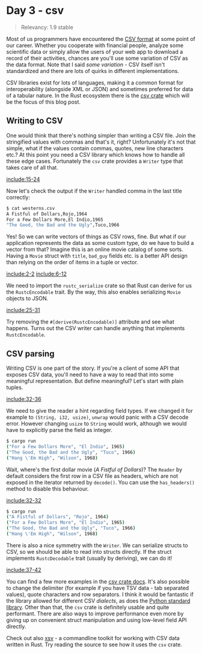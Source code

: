 # Day 3 - csv

> Relevancy: 1.9 stable

Most of us programmers have encountered the [CSV format](http://en.wikipedia.org/wiki/Comma-separated_values) at some point of our career. Whether you cooperate with financial people, analyze some scientific data or simply allow the users of your web app to download a record of their activities, chances are you'll use some variation of CSV as the data format. Note that I said *some variation* - CSV itself isn't standardized and there are lots of quirks in different implementations.

CSV libraries exist for lots of languages, making it a common format for interoperability (alongside XML or JSON) and sometimes preferred for data of a tabular nature. In the Rust ecosystem there is the [csv crate](https://crates.io/crates/csv) which will be the focus of this blog post.

Writing to CSV
--------------

One would think that there's nothing simpler than writing a CSV file. Join the stringified values with commas and that's it, right? Unfortunately it's not that simple, what if the values contain commas, quotes, new line characters etc.? At this point you need a CSV library which knows how to handle all these edge cases. Fortunately the `csv` crate provides a `Writer` type that takes care of all that.

[include:15-24](../../src/day3.rs)

Now let's check the output if the `Writer` handled comma in the last title correctly:

```sh
$ cat westerns.csv
A Fistful of Dollars,Rojo,1964
For a Few Dollars More,El Indio,1965
"The Good, the Bad and the Ugly",Tuco,1966
```

Yes! So we can write vectors of things as CSV rows, fine. But what if our application represents the data as some custom type, do we have to build a vector from that? Imagine this is an online movie catalog of some sorts. Having a `Movie` struct with `title`, `bad_guy` fields etc. is a better API design than relying on the order of items in a tuple or vector.

[include:2-2](../../src/day3.rs)
[include:6-12](../../src/day3.rs)

We need to import the `rustc_serialize` crate so that Rust can derive for us the `RustcEncodable` trait. By the way, this also enables serializing `Movie` objects to JSON.

[include:25-31](../../src/day3.rs)

Try removing the `#[derive(RustcEncodable)]` attribute and see what happens. Turns out the CSV writer can handle anything that implements `RustcEncodable`.

CSV parsing
-----------

Writing CSV  is one part of the story. If you're a client of some API that exposes CSV data, you'll need to have a way to read that into some meaningful representation. But define meaningful? Let's start with plain tuples.

[include:32-36](../../src/day3.rs)

We need to give the reader a hint regarding field types. If we changed it for example to `(String, i32, usize)`, `unwrap` would panic with a CSV decode error. However changing `usize` to `String` would work, although we would have to explicitly parse the field as integer.

```sh
$ cargo run
("For a Few Dollars More", "El Indio", 1965)
("The Good, the Bad and the Ugly", "Tuco", 1966)
("Hang \'Em High", "Wilson", 1968)
```

Wait, where's the first dollar movie (*A Fistful of Dollars*)? The `Reader` by default considers the first row in a CSV file as headers, which are not exposed in the iterator returned by `decode()`. You can use the `has_headers()` method to disable this behaviour.

[include:32-32](../../src/day3.rs)

```sh
$ cargo run
("A Fistful of Dollars", "Rojo", 1964)
("For a Few Dollars More", "El Indio", 1965)
("The Good, the Bad and the Ugly", "Tuco", 1966)
("Hang \'Em High", "Wilson", 1968)
```

There is also a nice symmetry with the `Writer`. We can serialize structs to CSV, so we should be able to read into structs directly. If the struct implements `RustcDecodable` trait (usually by deriving), we can do it!

[include:37-42](../../src/day3.rs)

You can find a few more examples in the [csv crate docs](http://burntsushi.net/rustdoc/csv/). It's also possible to change the delimiter (for example if you have TSV data - tab separated values), quote characters and row separators. I think it would be fantastic if the library allowed for different CSV *dialects*, as does the [Python standard library](https://docs.python.org/3.4/library/csv.html#csv-fmt-params). Other than that, the `csv` crate is definitely usable and quite performant. There are also ways to improve performance even more by giving up on convenient struct manipulation and using low-level field API directly.

Check out also [xsv](https://github.com/BurntSushi/xsv) - a commandline toolkit for working with CSV data written in Rust. Try reading the source to see how it uses the `csv` crate.
